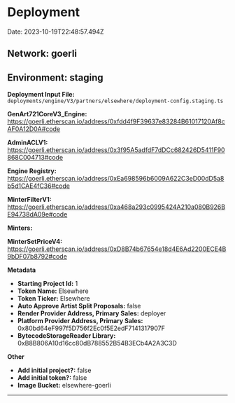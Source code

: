 
# Deployment

Date: 2023-10-19T22:48:57.494Z

## **Network:** goerli

## **Environment:** staging

**Deployment Input File:** `deployments/engine/V3/partners/elsewhere/deployment-config.staging.ts`

**GenArt721CoreV3_Engine:** https://goerli.etherscan.io/address/0xfdd4f9F39637e83284B61017120Af8cAF0A12D0A#code

**AdminACLV1:** https://goerli.etherscan.io/address/0x3f95A5adfdF7dDCc682426D5411F90868C004713#code

**Engine Registry:** https://goerli.etherscan.io/address/0xEa698596b6009A622C3eD00dD5a8b5d1CAE4fC36#code

**MinterFilterV1:** https://goerli.etherscan.io/address/0xa468a293c0995424A210a080B926BE94738dA09e#code

**Minters:**

**MinterSetPriceV4:** https://goerli.etherscan.io/address/0xD8B74b67654e18d4E6Ad2200ECE4B9bDF07b8792#code



**Metadata**

- **Starting Project Id:** 1
- **Token Name:** Elsewhere
- **Token Ticker:** Elsewhere
- **Auto Approve Artist Split Proposals:** false
- **Render Provider Address, Primary Sales:** deployer
- **Platform Provider Address, Primary Sales:** 0x80bd64eF997f5D756f2Ec0f5E2edF7141317907F
- **BytecodeStorageReader Library:** 0xB8B806A10d16cc80dB788552B54B3ECb4A2A3C3D

**Other**

- **Add initial project?:** false
- **Add initial token?:** false
- **Image Bucket:** elsewhere-goerli

---

